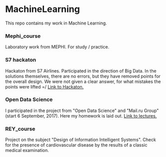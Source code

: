 # MachineLearning 
This repo contains my work in Machine Learning.

### Mephi_course
Laboratory work from MEPHI. For study / practice.

### S7 hackaton
Hackaton from S7 Airlines. Participated in the direction of Big Data.
In the solutions themselves, there are no errors, but they have removed points for the overall design. We were not given a clear answer, for what mistakes the points were lifted =/
[Link to Hackaton.](https://www.s7.ru/home/offers/hackathon/index.dot)

### Open Data Science 
I participated in the project from "Open Data Science" and "Mail.ru Group" (start 6 September, 2017). Here my homework is laid out.
[Link to lectures.](https://habrahabr.ru/company/ods/blog/322626/)

### REY_course
Project on the subject "Design of Information Intelligent Systems".
Check for the presence of cardiovascular disease by the results of a classic medical examination.
